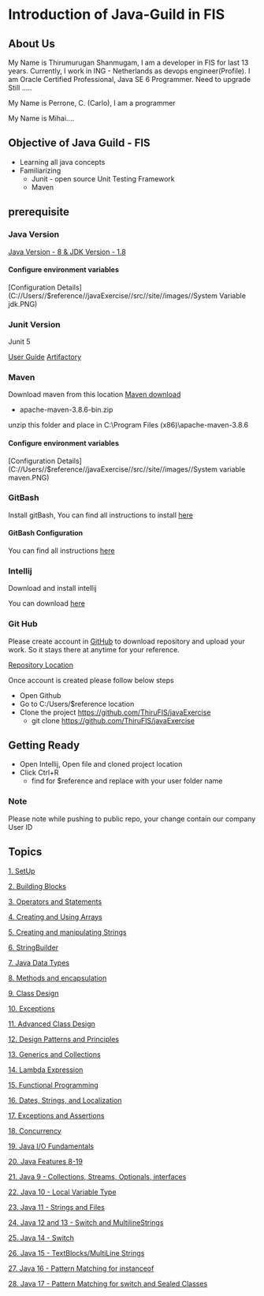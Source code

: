# Introduction of Java-Guild in FIS

## About Us

My Name is Thirumurugan Shanmugam, I am a developer in FIS for last 13 years. Currently, I work in ING - Netherlands
as devops engineer(Profile). I am Oracle Certified Professional, Java SE 6 Programmer. Need to upgrade Still .....

My Name is Perrone, C. (Carlo), I am a programmer 

My Name is Mihai....

## Objective of Java Guild - FIS

* Learning all java concepts
* Familiarizing 
  * Junit - open source Unit Testing Framework
  * Maven
  
## prerequisite

### Java Version
[Java Version - 8 & JDK Version - 1.8](https://dev.java/download/releases/)

#### Configure environment variables

[Configuration Details](C://Users//$reference//javaExercise//src//site//images//System Variable jdk.PNG)

### Junit Version
Junit 5

[User Guide](https://junit.org/junit5/docs/current/user-guide/)
[Artifactory](https://mvnrepository.com/artifact/org.junit)

### Maven

Download maven from this location [Maven download](https://maven.apache.org/download.cgi)
* apache-maven-3.8.6-bin.zip

unzip this folder and place in C:\Program Files (x86)\apache-maven-3.8.6

#### Configure environment variables

[Configuration Details](C://Users//$reference//javaExercise//src//site//images//System variable maven.PNG)

### GitBash

Install gitBash, You can find all instructions to install [here](https://github.com/git-guides/install-git)

#### GitBash Configuration

You can find all instructions [here](https://git-scm.com/book/en/v2/Customizing-Git-Git-Configuration)

### Intellij

Download and install intellij

You can download [here](https://www.jetbrains.com/idea/download/#section=windows)

### Git Hub

Please create account in [GitHub](https://github.com/) to download repository and upload your work. So it stays there at anytime for your
reference.

[Repository Location](https://github.com/ThiruFIS/javaExercise)

Once account is created please follow below steps
* Open Github
* Go to C:/Users/$reference location
* Clone the project https://github.com/ThiruFIS/javaExercise
  * git clone https://github.com/ThiruFIS/javaExercise

## Getting Ready

* Open Intellij, Open file and cloned project location
* Click Ctrl+R
  * find for $reference and replace with your user folder name



### Note
Please note while pushing to public repo, your change contain our company User ID
  
## Topics

[1. SetUp](C://Users//$reference//javaExercise//src//site//markdown//SetUp.md)

[2. Building Blocks](C://Users//$$reference//$reference//javaExercise//src//site//markdown//BuildingBlocks.md)

[3. Operators and Statements](C://Users//$$reference//javaExercise//src//site//markdown//OperatorsandStatements.md)

[4. Creating and Using Arrays]()

[5. Creating and manipulating Strings]()

[6. StringBuilder]()

[7. Java Data Types]()

[8. Methods and encapsulation]()

[9. Class Design]()

[10. Exceptions]()

[11. Advanced Class Design]()

[12. Design Patterns and Principles]()

[13. Generics and Collections]()

[14. Lambda Expression]()

[15. Functional Programming]()

[16. Dates, Strings, and Localization]()

[17. Exceptions and Assertions]()

[18. Concurrency]()

[19. Java I/O Fundamentals]()

[20. Java Features 8-19]()

[21. Java 9 - Collections, Streams, Optionals, interfaces]()

[22. Java 10 - Local Variable Type]()

[23. Java 11 - Strings and Files]()

[24. Java 12 and 13 - Switch and MultilineStrings]()

[25. Java 14 - Switch]()

[26. Java 15 - TextBlocks/MultiLine Strings]()

[27. Java 16 - Pattern Matching for instanceof]()

[28. Java 17 - Pattern Matching for switch and Sealed Classes]()